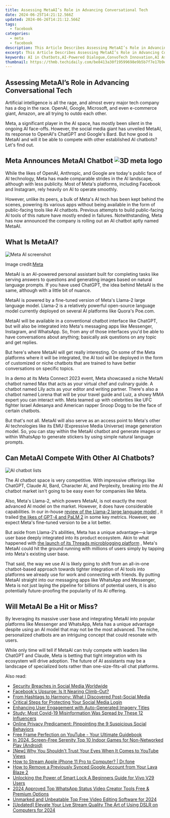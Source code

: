 ```yaml
---
title: Assessing MetaAI’s Role in Advancing Conversational Tech
date: 2024-06-25T14:21:12.566Z
updated: 2024-06-26T14:21:12.566Z
tags:
  - facebook
categories:
  - meta
  - facebook
description: This Article Describes Assessing MetaAI’s Role in Advancing Conversational Tech
excerpt: This Article Describes Assessing MetaAI’s Role in Advancing Conversational Tech
keywords: AI in Chatbots,AI-Powered Dialogue,ConvoTech Innovation,AI Assessment Tools,TechAI Improvement,MetaAI Advances,SmartConversations
thumbnail: https://thmb.techidaily.com/be8413a30f19599698e9b5b7f7e17b9eb5081fbfdcc13de42954a869c3e7944e.png
---
```


## Assessing MetaAI’s Role in Advancing Conversational Tech

 Artificial intelligence is all the rage, and almost every major tech company has a dog in the race. OpenAI, Google, Microsoft, and even e-commerce giant, Amazon, are all trying to outdo each other.

 Meta, a significant player in the AI space, has mostly been silent in the ongoing AI face-offs. However, the social media giant has unveiled MetaAI, its response to OpenAI's ChatGPT and Google's Bard. But how good is MetaAI and will it be able to compete with other established AI chatbots? Let's find out.

## Meta Announces MetaAI Chatbot ![3D meta logo](https://static1.makeuseofimages.com/wordpress/wp-content/uploads/2023/09/meta-6946620.jpg)

 While the likes of OpenAI, Anthropic, and Google are today's public face of AI technology, Meta has made comparable strides in the AI landscape, although with less publicity. Most of Meta's platforms, including Facebook and Instagram, rely heavily on AI to operate smoothly.

 However, unlike its peers, a bulk of Meta's AI tech has been kept behind the scenes, powering its various apps without being available in the form of public-facing tools like AI chatbots. Previous attempts to build public-facing AI tools of this nature have mostly ended in failures. Notwithstanding, Meta has now announced the company is rolling out an AI chatbot aptly named MetaAI.

## What Is MetaAI?

![Meta AI screenshot](https://static1.makeuseofimages.com/wordpress/wp-content/uploads/2023/09/meta-ai-screenshot.jpg)

 Image credit:[Meta](https://about.fb.com/news/2023/09/introducing-ai-powered-assistants-characters-and-creative-tools/)

 MetaAI is an AI-powered personal assistant built for completing tasks like serving answers to questions and generating images based on natural language prompts. If you have used ChatGPT, the idea behind MetaAI is the same, although with a little bit of nuance.

 MetaAI is powered by a fine-tuned version of Meta's Llama-2 large language model. Llama-2 is a relatively powerful open-source language model currently deployed on several AI platforms like Quora's Poe.com.

 MetaAI will be available in a conventional chatbot interface like ChatGPT, but will also be integrated into Meta's messaging apps like Messenger, Instagram, and WhatsApp. So, from any of those interfaces you'd be able to have conversations about anything; basically ask questions on any topic and get replies.

 But here's where MetaAI will get really interesting. On some of the Meta platforms where it will be integrated, the AI tool will be deployed in the form of customized or niche chatbots that are trained to have better conversations on specific topics.

 In a demo at its Meta Connect 2023 event, Meta showcased a niche MetaAI chatbot named Max that acts as your virtual chef and culinary guide. A chatbot named Lily acts as your editor and writing partner. There's also a chatbot named Lorena that will be your travel guide and Luiz, a showy MMA expert you can interact with. Meta teamed up with celebrities like UFC fighter Israel Adesanya and American rapper Snoop Dogg to be the face of certain chatbots.

 But that's not all. MetaAI will also serve as an access point to Meta's other AI technologies like its EMU (Expressive Media Universe) image generation model. So, you can stay within the MetaAI chatbot and generate images or within WhatsApp to generate stickers by using simple natural language prompts.

## Can MetaAI Compete With Other AI Chatbots?

![AI chatbot lists](https://static1.makeuseofimages.com/wordpress/wp-content/uploads/2023/09/ai-chatbot-lists.jpg)

 The AI chatbot space is very competitive. With impressive offerings like ChatGPT, Claude AI, Bard, Character AI, and Perplexity, breaking into the AI chatbot market isn't going to be easy even for companies like Meta.

 Also, Meta's Llama-2, which powers MetaAI, is not exactly the most advanced AI model on the market. However, it does have considerable capabilities. In our in-house [review of the Llama-2 large language model](https://www.makeuseof.com/what-is-llama-2-and-how-can-you-use-it/) , it trailed [the likes of GPT-4 and PaLM 2](https://www.makeuseof.com/google-palm-2-vs-openai-gpt-4/) in some key metrics. However, we expect Meta's fine-tuned version to be a lot better.

 But aside from Llama-2’s abilities, Meta has a unique advantage—a large user base deeply integrated into its product ecosystem. Akin to what happened with [the launch of its Threads microblogging platform](https://www.makeuseof.com/threads-meta-twitter-rival-launches/) , Meta's MetaAI could hit the ground running with millions of users simply by tapping into Meta's existing user base.

 That said, the way we use AI is likely going to shift from an all-in-one chatbot-based approach towards tighter integration of AI tools into platforms we already use for work and connecting with friends. By putting MetaAI straight into our messaging apps like WhatsApp and Messenger, Meta is not just laying the pipeline for billions of potential users, it is also potentially future-proofing the popularity of its AI offering.

## Will MetaAI Be a Hit or Miss?

 By leveraging its massive user base and integrating MetaAI into popular platforms like Messenger and WhatsApp, Meta has a unique advantage despite using an AI model that may not be the most advanced. The niche, personalized chatbots are an intriguing concept that could resonate with users.

 While only time will tell if MetaAI can truly compete with leaders like ChatGPT and Claude, Meta is betting that tight integration with its ecosystem will drive adoption. The future of AI assistants may be a landscape of specialized bots rather than one-size-fits-all chat platforms.


<ins class="adsbygoogle"
     style="display:block"
     data-ad-format="autorelaxed"
     data-ad-client="ca-pub-7571918770474297"
     data-ad-slot="1223367746"></ins>



<ins class="adsbygoogle"
     style="display:block"
     data-ad-client="ca-pub-7571918770474297"
     data-ad-slot="8358498916"
     data-ad-format="auto"
     data-full-width-responsive="true"></ins>

<span class="atpl-alsoreadstyle">Also read:</span>
<div><ul>
<li><a href="https://facebook.techidaily.com/security-breaches-in-social-media-worldwide/"><u>Security Breaches in Social Media Worldwide</u></a></li>
<li><a href="https://facebook.techidaily.com/facebooks-upsurge-is-it-nearing-climb-out/"><u>Facebook's Upsurge: Is It Nearing Climb-Out?</u></a></li>
<li><a href="https://facebook.techidaily.com/from-hashtags-to-harmony-what-i-discovered-post-social-media/"><u>From Hashtags to Harmony: What I Discovered Post-Social Media</u></a></li>
<li><a href="https://facebook.techidaily.com/critical-steps-for-protecting-your-social-media-login/"><u>Critical Steps for Protecting Your Social Media Login</u></a></li>
<li><a href="https://facebook.techidaily.com/enhancing-user-engagement-with-auto-generated-imagery-titles/"><u>Enhancing User Engagement with Auto-Generated Imagery Titles</u></a></li>
<li><a href="https://facebook.techidaily.com/study-most-covid-19-misinformation-was-spread-by-these-12-influencers/"><u>Study: Most Covid-19 Misinformation Was Spread by These 12 Influencers</u></a></li>
<li><a href="https://facebook.techidaily.com/online-privacy-predicament-pinpointing-the-9-suspicious-social-behaviors/"><u>Online Privacy Predicament: Pinpointing the 9 Suspicious Social Behaviors</u></a></li>
<li><a href="https://youtube-video-recordings.techidaily.com/free-frame-perfection-on-youtube-your-ultimate-guidebook/"><u>Free Frame Perfection on YouTube - Your Ultimate Guidebook</u></a></li>
<li><a href="https://screen-video-capture.techidaily.com/in-2024-screen-free-serenity-top-10-indoor-games-for-non-networked-play-android/"><u>In 2024, Screen-Free Serenity  Top 10 Indoor Games for Non-Networked Play (Android)</u></a></li>
<li><a href="https://facebook-video-footage.techidaily.com/new-why-you-shouldnt-trust-your-eyes-when-it-comes-to-youtube-views/"><u>[New] Why You Shouldn't Trust Your Eyes When It Comes to YouTube Views</u></a></li>
<li><a href="https://screen-mirror.techidaily.com/how-to-stream-apple-iphone-11-pro-to-computer-drfone-by-drfone-ios/"><u>How to Stream Apple iPhone 11 Pro to Computer? | Dr.fone</u></a></li>
<li><a href="https://android-unlock.techidaily.com/how-to-remove-a-previously-synced-google-account-from-your-lava-blaze-2-by-drfone-android/"><u>How to Remove a Previously Synced Google Account from Your Lava Blaze 2</u></a></li>
<li><a href="https://android-unlock.techidaily.com/unlocking-the-power-of-smart-lock-a-beginners-guide-for-vivo-v29-users-by-drfone-android/"><u>Unlocking the Power of Smart Lock A Beginners Guide for Vivo V29 Users</u></a></li>
<li><a href="https://video-creation-software.techidaily.com/2024-approved-top-whatsapp-status-video-creator-tools-free-and-premium-options/"><u>2024 Approved Top WhatsApp Status Video Creator Tools Free & Premium Options</u></a></li>
<li><a href="https://ai-video-tools.techidaily.com/unmarked-and-unbeatable-top-free-video-editing-software-for-2024/"><u>Unmarked and Unbeatable Top Free Video Editing Software for 2024</u></a></li>
<li><a href="https://facebook-video-files.techidaily.com/updated-elevate-your-live-stream-quality-the-art-of-using-dslr-on-computers-for-2024/"><u>[Updated] Elevate Your Live Stream Quality  The Art of Using DSLR on Computers for 2024</u></a></li>
</ul></div>
